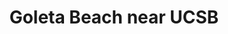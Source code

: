 ---
title: "Goleta Beach near UCSB"
picture: /assets/camera-roll/2016/2016-08-18-goleta-beach-near-ucsb/20160818_203433183_iOS.jpg
thumbnail: /assets/camera-roll/2016/2016-08-18-goleta-beach-near-ucsb/20160818_203433183_iOS-thumbnail.jpg
tags:
  - photograph
  - Goleta Beach
  - beach
  - UCSB
  - Santa Barbara
---